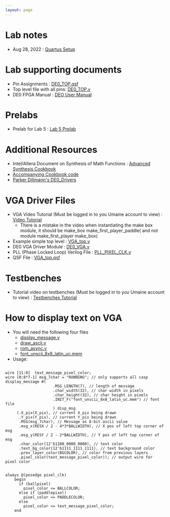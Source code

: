 ```yaml
---
layout: page
---
```

# Lab notes

- Aug 28, 2022 : [Quartus Setup]({{site.baseurl}}/lab_pdfs/ECE275_Lab1_Quartus_Setup.pdf)
<!--
- Sep 11, 2022 : [Verilog and Multiplexers]({{site.baseurl}}/lab_pdfs/ECE275_Lab2_Multiplexers_Verilog_and_Schematics.pdf)
- Sep 18, 2022 : [Verilog Modules]({{site.baseurl}}/lab_pdfs/ECE275_Lab3_Verilog_Modules.pdf)
- Sep 25, 2022 : [Ripple Adder]({{site.baseurl}}/lab_pdfs/ECE275_Lab4.pdf)
- Oct 02, 2022 : [Logic Synthesis and Always Blocks]({{site.baseurl}}/lab_pdfs/ECE275_Lab5.pdf)
- Oct 23, 2022 : [Procedural Verilog and Binary to BCD]({{site.baseurl}}/lab_pdfs/ECE275_Lab6.pdf)
- Oct 30, 2022  : [Verilog Code Quality]({{site.baseurl}}/lab_pdfs/ECE275_Lab7.pdf)
- Nov 14, 2022 : [HDL Simulation]({{site.baseurl}}/lab_pdfs/ECE275_Lab8.pdf)
- Nov 17, 2022 : [Pong project Kickoff]({{site.baseurl}}/lab_pdfs/pongproject-kickoff/kickoff.pdf)
-->

# Lab supporting documents

- Pin Assignments : [DE0_TOP.qsf]({{site.baseurl}}/lab_pdfs/DE0_TOP.qsf)
- Top level file with all pins: [DE0_TOP.v]({{site.baseurl}}/lab_pdfs/DE0_TOP.v)
- DE0 FPGA Manual : [DEO User Manual](https://intel.com/content/dam/altera-www/global/en_US/portal/dsn/42/doc-us-dsnbk-42-5804152209-de0-user-manual.pdf)

# Prelabs

- Prelab for Lab 5 : [Lab 5 Prelab]({{site.baseurl}}/lab_pdfs/ECE275_Lab5_Prelab.pdf)

# Additional Resources

- Intel/Altera Document on Synthesis of Math Functions : [Advanced Synthesis Cookbook](https://intel.com/content/dam/www/programmable/us/en/pdfs/literature/manual/stx_cookbook.pdf)
- [Accompanying Cookbook code](https://github.com/thomasrussellmurphy/stx_cookbook)
-  [Parker Dillmann's DE0_Drivers](https://github.com/LonghornEngineer/DE0_Drivers)

# VGA Driver Files

- VGA Video Tutorial (Must be logged in to you Umaine account to view) : [Video Tutorial](https://drive.google.com/file/d/1KwSqLo8CvzKBAjxMmDpdbc_UMAonZH9S/view?usp=sharing)
	- There is a mistake in the video when instantiating the make box module, it should be make_box make_first_player_paddle( and not module make_first_player make_box(
- Example simple top level : [VGA_top.v]({{site.baseurl}}/lab_pdfs/final_project_vga_files/VGA_top.v)
- DE0 VGA Driver Module : [DE0_VGA.v]({{site.baseurl}}/lab_pdfs/final_project_vga_files/DE0_VGA.v)
- PLL (Phase Locked Loop) Verilog File : [PLL_PIXEL_CLK.v]({{site.baseurl}}/lab_pdfs/final_project_vga_files/PLL_PIXEL_CLK.v)
- QSF File : [VGA_top.qsf]({{site.baseurl}}/lab_pdfs/final_project_vga_files/VGA_top.qsf)


# Testbenches

- Tutorial video on testbenches (Must be logged in to you Umaine account to view) : [Testbenches Tutorial](https://drive.google.com/file/d/1_xbmeY4J0596vx63K-ubjDB998AcH6LX/view?usp=sharing)

# How to display text on VGA

- You will need the following four files
  + [display_message.v](../verilog/tic-tac-toe-dec-7/display_message.v)
  + [draw_ascii.v](../verilog/tic-tac-toe-dec-7/draw_ascii.v)
  + [rom_async.v](../verilog/tic-tac-toe-dec-7/rom_async.v)
  + [font_unscii_8x8_latin_uc.mem](../verilog/tic-tac-toe-dec-7/font_unscii_8x8_latin_uc.mem)
- Usage:

<pre><code class="language-verilog">
wire [11:0]  text_message_pixel_color;
wire [0:8*7-1] msg_7char = "RUNNING"; // only supports all casp
display_message #(
                     .MSG_LENGTH(7), // length of message
                     .char_width(32), // char width in pixels
                     .char_height(32), // char height in pixels
                     .INIT_F("font_unscii_8x8_latin_uc.mem") // font file
                     ) disp_msg
     (.X_pix(X_pix), // current X_pix being drawn
      .Y_pix(Y_pix), // current Y_pix being drawn
      .MSG(msg_7char), // Message as 8-bit ascii value
      .msg_x(RESX / 2 - 4*3*BALLWIDTH), // X pos of left top corner of msg
      .msg_y(RESY / 2 - 2*BALLWIDTH), // Y pos of left top corner of msg
      .char_color(12'b1100_0000_0000), // text color
      .text_bg_color(12'b1111_1111_1111), // text background color
      .prev_layer_color(BGCOLOR), // color from previous layers 
      .pixel_color(text_message_pixel_color)); // output wire for pixel color


always @(posedge pixel_clk)
	begin
      if (ballpixel)
        pixel_color <= BALLCOLOR;
      else if (paddlepixel)
        pixel_color <= PADDLECOLOR;
      else
        pixel_color <= text_message_pixel_color;
	end
</code></pre>
